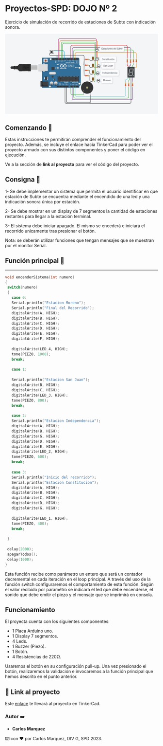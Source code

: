 # Proyectos-SPD: DOJO Nº 2

Ejercicio de simulación de recorrido de estaciones de Subte con indicación sonora. 

![](https://github.com/Mcarlos23/Ejercicio-Arduino-Estaciones-Subte-/blob/main/ejercicio_subte.jpg?raw=true)

## Comenzando 🚀

Estas instrucciones te permitirán comprender el funcionamiento del proyecto. Además, se incluye el enlace hacia TinkerCad para poder ver el proyecto armado con sus distintos componentes y poner el código en ejecución. 

Ve a la sección de **link al proyecto** para ver el código del proyecto.

## Consigna 🔩

1- Se debe implementar un sistema que permita el usuario identificar en que estación de Subte se encuentra mediante el encendido de una led y una indicación sonora única por estación. 

2- Se debe mostrar en un display de 7 segmentos la cantidad de estaciones restantes para llegar a la estación terminal.

3- El sistema debe iniciar apagado. El mismo se encederá e iniciará el recorrido unicamente tras presionar el botón. 

Nota: se deberán utilizar funciones que tengan mensajes que se muestran por el monitor Serial.


## Función principal 🔩

* * *

 ~~~ C++ 
void encenderSistema(int numero)
{
  switch(numero)
  {
  	case 0:
    Serial.println("Estacion Moreno");
    Serial.println("Final del Recorrido");
    digitalWrite(A, HIGH);
    digitalWrite(B, HIGH);
    digitalWrite(C, HIGH);
    digitalWrite(D, HIGH);
    digitalWrite(E, HIGH);
    digitalWrite(F, HIGH);
   
    digitalWrite(LED_4, HIGH);
    tone(PIEZO, 1000);
    break;
    
    case 1:
    
    Serial.println("Estacion San Juan");
    digitalWrite(B, HIGH);
    digitalWrite(C, HIGH);
    digitalWrite(LED_3, HIGH);
    tone(PIEZO, 800);
    break;
    
    case 2:
    Serial.println("Estacion Independencia");
    digitalWrite(A, HIGH);
    digitalWrite(B, HIGH);
    digitalWrite(G, HIGH);
    digitalWrite(D, HIGH);
    digitalWrite(E, HIGH);
    digitalWrite(LED_2, HIGH);
    tone(PIEZO, 600);
    break;
    
    case 3:
    Serial.println("Inicio del recorrido");
    Serial.println("Estacion Constitucion");
    digitalWrite(A, HIGH);
    digitalWrite(B, HIGH);
    digitalWrite(C, HIGH);
    digitalWrite(D, HIGH);
    digitalWrite(G, HIGH);
    
    digitalWrite(LED_1, HIGH);
    tone(PIEZO, 400);
    break;
    
  }
  
  delay(2000);
  apagarTodos();
  delay(1000);
}
 ~~~

Esta función recibe como parámetro un entero que será un contador decremental en cada iteración en el loop principal. A través del uso de la función switch configuraremos el comportamiento de esta función. Según el valor recibido por paramétro se indicará el led que debe encenderse, el sonido que debe emitir el piezo y el mensaje que se imprimirá en consola. 

## Funcionamiento

El proyecta cuenta con los siguientes componentes:

* 1 Placa Arduino uno. 
* 1 Display 7 segmentos. 
* 4 Leds. 
* 1 Buzzer (Piezo). 
* 1 Botón.
* 4 Resistencias de 220Ω.

Usaremos el botón en su configuración pull-up. Una vez presionado el botón, realizaremos la validación e invocaremos a la función principal que hemos descrito en el punto anterior.



## 🤖 Link al proyecto 
Este [enlace](https://www.tinkercad.com/things/aDkOUZ9uI7W-dojo-2/editel?sharecode=uPABeSAVrjzKrpq6tUZM83JOV3as8CjhxyFXHOdvt3w) te llevará al proyecto en TinkerCad.

### Autor ✒️

* **Carlos Marquez** 





⌨️ con ❤️ por Carlos Marquez, DIV G, SPD 2023.
